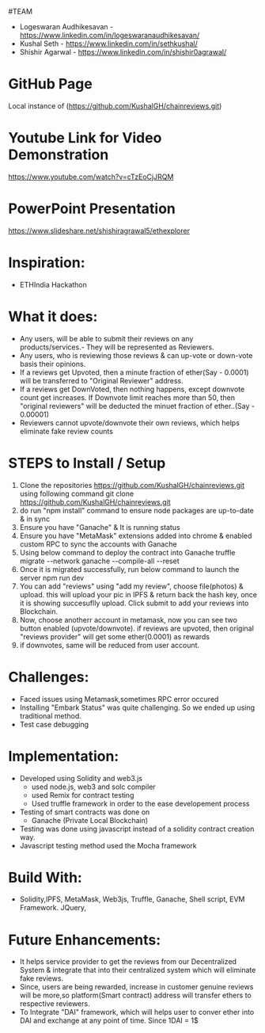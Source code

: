 #TEAM
* Logeswaran Audhikesavan - https://www.linkedin.com/in/logeswaranaudhikesavan/
* Kushal Seth             - https://www.linkedin.com/in/sethkushal/
* Shishir Agarwal         - https://www.linkedin.com/in/shishir0agrawal/

# GitHub Page
 Local instance of (https://github.com/KushalGH/chainreviews.git)
 
# Youtube Link for Video Demonstration
  https://www.youtube.com/watch?v=cTzEoCjJRQM

# PowerPoint Presentation
  https://www.slideshare.net/shishiragrawal5/ethexplorer

# Inspiration:
* ETHIndia Hackathon

# What it does:
* Any users, will be able to submit their reviews on any products/services.- They will be represented as Reviewers.
* Any users, who is reviewing those reviews & can up-vote or down-vote basis their opinions.
* If a reviews get Upvoted, then a minute fraction of ether(Say - 0.0001) will be transferred to "Original Reviewer" address. 
* If a reviews get DownVoted, then nothing happens, except downvote count get increases. If Downvote limit reaches more than 50, then "original reviewers" will be deducted the minuet fraction of ether..(Say - 0.00001)
* Reviewers cannot upvote/downvote their own reviews, which helps eliminate fake review counts

# STEPS to Install / Setup
1) Clone the repositories https://github.com/KushalGH/chainreviews.git using following command
git clone https://github.com/KushalGH/chainreviews.git
2) do run "npm install" command to ensure node packages are up-to-date & in sync
3) Ensure you have "Ganache" & It is running status
4) Ensure you have "MetaMask" extensions added into chrome & enabled custom RPC to sync the accounts with Ganache
5) Using below command to deploy the contract into Ganache
   truffle migrate --network ganache --compile-all --reset
6) Once it is migrated successfully, run below command to launch the server
   npm run dev
7) You can add "reviews" using "add my review", choose file(photos) & upload. this will upload your pic in IPFS & return back the hash key, once it is showing succesuflly upload. Click submit to add your reviews into Blockchain.
8) Now, choose anotherr account in metamask, now you can see two button enabled (upvote/downvote). if reviews are upvoted, then original "reviews provider" will get some ether(0.0001) as rewards
9) if downvotes, same will be reduced from user account.

# Challenges:
* Faced issues using Metamask,sometimes RPC error occured
* Installing "Embark Status" was quite challenging. So we ended up using traditional method.
* Test case debugging

# Implementation:
* Developed using Solidity and web3.js
  * used node.js, web3 and solc compiler
  * used Remix for contract testing
  * Used truffle framework in order to the ease developement process
* Testing of smart contracts was done on 
  * Ganache (Private Local Blockchain)
* Testing was done using javascript instead of a solidity contract creation way.
* Javascript testing method used the Mocha framework
  
# Build With:
* Solidity,IPFS, MetaMask, Web3js, Truffle, Ganache, Shell script, EVM Framework. JQuery, 

# Future Enhancements:
* It helps service provider to get the reviews from our Decentralized System & integrate that into their centralized system which will eliminate fake reviews.
* Since, users are being rewarded, increase in customer genuine reviews will be more,so platform(Smart contract) address will transfer ethers to respective reviewers.
* To Integrate "DAI" framework, which will helps user to conver ether into DAI and exchange at any point of time. Since 1DAI = 1$

